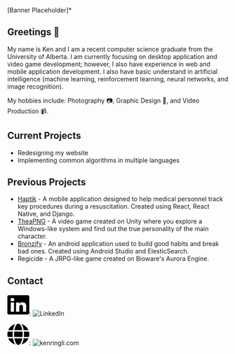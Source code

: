 \[Banner Placeholder\]\*

## Greetings 👋
My name is Ken and I am a recent computer science graduate from the University of Alberta. I am currently focusing on desktop application and video game development; however, I also have experience in web and mobile application development. I also have basic understand in artificial intelligence (machine learning, reinforcement learning, neural networks, and image recognition).

My hobbies include: Photography 📷, Graphic Design 🎨, and Video Production 📹.

## Current Projects
* Redesigning my website
* Implementing common algorithms in multiple languages

## Previous Projects
* [Haptik](https://www.youtube.com/watch?v=Yk3ySElEWSY) - A mobile application designed to help medical personnel track key procedures during a resuscitation. Created using React, React Native, and Django.
* [TheaPNG](https://fifty-fifty.itch.io/theapng) - A video game created on Unity where you explore a Windows-like system and find out the true personality of the main character.
* [Bronzify](https://www.youtube.com/watch?v=66qJiSfxOpc) - An android application used to build good habits and break bad ones. Created using Android Studio and ElesticSearch.
* Regicide - A JRPG-like game created on Bioware's Aurora Engine.

## Contact
<img src="https://raw.githubusercontent.com/KenRLi/KenRLi/7684a5438ec622c49cb05403421b1d94e0dc6cdc/imgs/linkedin-logo.svg" alt="LinkedIn Logo" width="50" height="50">: ![LinkedIn](https://www.linkedin.com/in/kenrli/)

<img src="https://raw.githubusercontent.com/KenRLi/KenRLi/7684a5438ec622c49cb05403421b1d94e0dc6cdc/imgs/globe-solid.svg" alt="Globe Icon" width="50" height="50">: ![kenringli.com](http://www.kenringli.com)